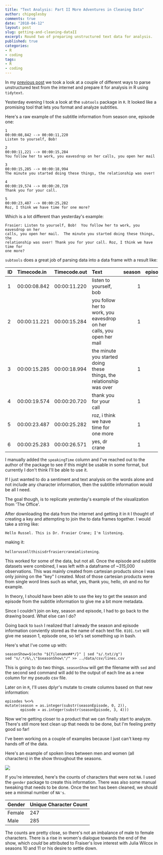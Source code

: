 ```yaml
---
title: "Text Analysis: Part II More Adventures in Cleaning Data"
author: chipoglesby
comments: true
date: "2018-04-12"
layout: post
slug: getting-and-cleaning-dataII
excerpt: Round two of preparing unstructured text data for analysis.
published: true
categories:
- R
- coding
tags:
- R
- coding
---
```


In my [previous post](http://www.chipoglesby.com/2018/04/getting-and-cleaning-data/)
 we took a look at a couple of different ways to parse unstructured text from
the internet and prepare it for analysis in R using `tidytext`.

Yesterday evening I took a look at the `subtools` package in `R`. It looked like
a promising tool that lets you format and analyze subtitles.

Here's a raw example of the subtitle information from season one, episode one:
```
1
00:00:08,842 --> 00:00:11,220
Listen to yourself, Bob!

2
00:00:11,221 --> 00:00:15,284
You follow her to work, you eavesdrop on her calls, you open her mail

3
00:00:15,285 --> 00:00:18,994
The minute you started doing these things, the relationship was over!

4
00:00:19,574 --> 00:00:20,720
Thank you for your call.

5
00:00:23,487 --> 00:00:25,282
Roz, I think we have time for one more?
```
Which is a lot different than yesterday's example:
```
Frasier: Listen to yourself, Bob!  You follow her to work, you eavesdrop on her
calls, you open her mail.  The minute you started doing these things, the
relationship was over! Thank you for your call. Roz, I think we have time for
one more?
```
`subtools` does a great job of parsing data into a data frame with a result like:

|ID |Timecode.in  |Timecode.out |Text                                                                  | season| episode_num| speakingTime|
|:--|:------------|:------------|:---------------------------------------------------------------------|------:|-----------:|------------:|
|1  |00:00:08.842 |00:00:11.220 |listen to yourself, bob                                               |      1|           1|     2.75e-05|
|2  |00:00:11.221 |00:00:15.284 |you follow her to work, you eavesdrop on her calls, you open her mail |      1|           1|     4.70e-05|
|3  |00:00:15.285 |00:00:18.994 |the minute you started doing these things, the relationship was over  |      1|           1|     4.29e-05|
|4  |00:00:19.574 |00:00:20.720 |thank you for your call                                               |      1|           1|     1.33e-05|
|5  |00:00:23.487 |00:00:25.282 |roz, i think we have time for one more                                |      1|           1|     2.08e-05|
|6  |00:00:25.283 |00:00:26.571 |yes, dr crane                                                         |      1|           1|     1.49e-05|

I manually added the `speakingTime` column and I've reached out to the author
of the package to see if this might be usable in some format, but currently I don't think
I'll be able to use it.

If I just wanted to do a sentiment and text analysis on the words alone and not
include any character information, then the subtitle information would be all I
need.

The goal though, is to replicate yesterday's example of the visualization from
'The Office'.

After downloading the data from the internet and getting it in `R`
I thought of creating a key and attempting to join the to data frames together.
I would take a string like:

`Hello Russel. This is Dr. Frasier Crane; I'm listening.`

making it:

`hellorussellthisisdrfrasiercraneimlistening`.

This worked for some of the data, but not all. Once the episode and subtitle
datasets were combined, I was left with a dataframe of ~315,000 observations.
This was mainly created from cartesian products since I was only joining on
the "key" I created. Most of those cartesian products were from single word
lines such as what, yes, thank you, hello, oh and no for example.

In theory, I should have been able to use the key to get the season and episode
from the subtitle information to give me a bit more metadata.

Since I couldn't join on key, season and episode, I had to go back to the
drawing board. What else can I do?

Going back to `bash` I realized that I already the season and episode
information conviently stored as the name of each text file. `0101.txt` will
give me season 1, episode one, so let's set something up in bash.

Here's what I've come up with:

```
seasonShow=$(echo "${filename##*/}" | sed "s/.txt//g")
sed "s/.*/&\,\"$seasonShow\"/" >> ../data/csv/lines.csv
```
This is going to do two things. `seasonShow` will get the filename with `sed`
and the second sed command will add to the output of each line as a new column
for my pseudo csv file.

Later on in `R`, I'll uses dplyr's mutate to create columns based on that
new information:

```
episodes %<>%
mutate(season = as.integer(substr(seasonEpisode, 0, 2)),
       episode = as.integer(substr(seasonEpisode, 3, 4)))
```

Now we're getting closer to a product that we can finally start to analyze.
There's still more text clean up that needs to be done, but I'm feeling pretty
good so far!

I've been working on a couple of examples because I just can't keep my hands off
of the data.

Here's an example of spoken lines between men and women (all characters) in the
show throughout the seasons.

![](https://storage.googleapis.com/www.chipoglesby.com/wp-content/uploads/2018/04/sexes.png)

If you're interested, here's the counts of characters that were not `NA`. I used
the `gender` package to create this information. There was also some manual
tweaking that needs to be done. Once the text has been cleaned, we should
see a minimal number of `NA's`.

| Gender | Unique Character Count |
|:---|:---|
| Female | 247 |
| Male   | 285 |

The counts are pretty close, so there's not an imbalance of male to female
characters. There is a rise in women's dialogue towards the end of the show,
which *could* be attributed to Fraiser's love interest with Julia Wilcox in
seasons 10 and 11 or his desire to settle down.
